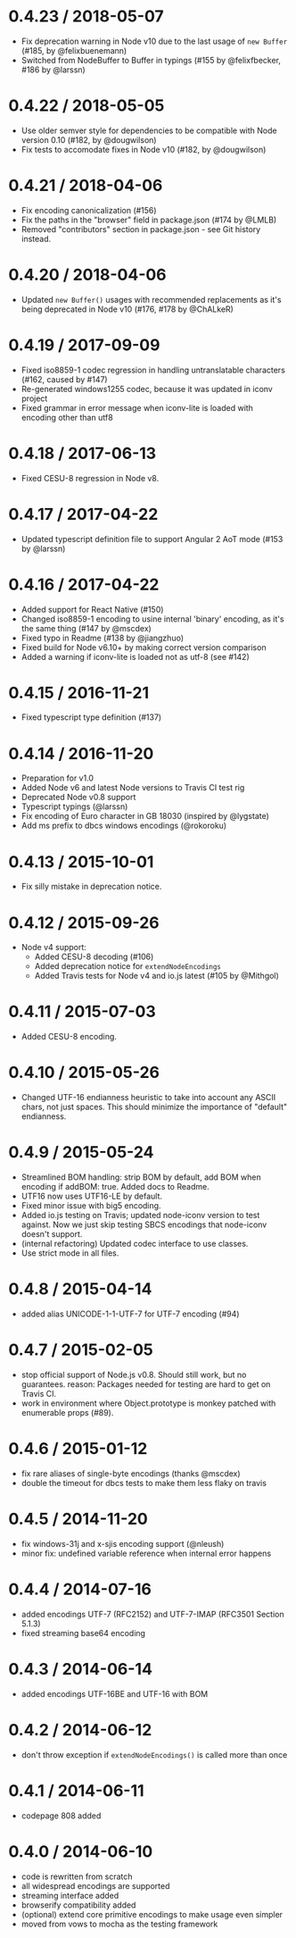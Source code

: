 # 0.4.23 / 2018-05-07

- Fix deprecation warning in Node v10 due to the last usage of `new Buffer` (#185, by @felixbuenemann)
- Switched from NodeBuffer to Buffer in typings (#155 by @felixfbecker, #186 by @larssn)

# 0.4.22 / 2018-05-05

- Use older semver style for dependencies to be compatible with Node version 0.10 (#182, by @dougwilson)
- Fix tests to accomodate fixes in Node v10 (#182, by @dougwilson)

# 0.4.21 / 2018-04-06

- Fix encoding canonicalization (#156)
- Fix the paths in the "browser" field in package.json (#174 by @LMLB)
- Removed "contributors" section in package.json - see Git history instead.

# 0.4.20 / 2018-04-06

- Updated `new Buffer()` usages with recommended replacements as it's being deprecated in Node v10 (#176, #178 by
  @ChALkeR)

# 0.4.19 / 2017-09-09

- Fixed iso8859-1 codec regression in handling untranslatable characters (#162, caused by #147)
- Re-generated windows1255 codec, because it was updated in iconv project
- Fixed grammar in error message when iconv-lite is loaded with encoding other than utf8

# 0.4.18 / 2017-06-13

- Fixed CESU-8 regression in Node v8.

# 0.4.17 / 2017-04-22

- Updated typescript definition file to support Angular 2 AoT mode (#153 by @larssn)

# 0.4.16 / 2017-04-22

- Added support for React Native (#150)
- Changed iso8859-1 encoding to usine internal 'binary' encoding, as it's the same thing (#147 by @mscdex)
- Fixed typo in Readme (#138 by @jiangzhuo)
- Fixed build for Node v6.10+ by making correct version comparison
- Added a warning if iconv-lite is loaded not as utf-8 (see #142)

# 0.4.15 / 2016-11-21

- Fixed typescript type definition (#137)

# 0.4.14 / 2016-11-20

- Preparation for v1.0
- Added Node v6 and latest Node versions to Travis CI test rig
- Deprecated Node v0.8 support
- Typescript typings (@larssn)
- Fix encoding of Euro character in GB 18030 (inspired by @lygstate)
- Add ms prefix to dbcs windows encodings (@rokoroku)

# 0.4.13 / 2015-10-01

- Fix silly mistake in deprecation notice.

# 0.4.12 / 2015-09-26

- Node v4 support:
  - Added CESU-8 decoding (#106)
  - Added deprecation notice for `extendNodeEncodings`
  - Added Travis tests for Node v4 and io.js latest (#105 by @Mithgol)

# 0.4.11 / 2015-07-03

- Added CESU-8 encoding.

# 0.4.10 / 2015-05-26

- Changed UTF-16 endianness heuristic to take into account any ASCII chars, not just spaces. This should minimize the
  importance of "default" endianness.

# 0.4.9 / 2015-05-24

- Streamlined BOM handling: strip BOM by default, add BOM when encoding if addBOM: true. Added docs to Readme.
- UTF16 now uses UTF16-LE by default.
- Fixed minor issue with big5 encoding.
- Added io.js testing on Travis; updated node-iconv version to test against. Now we just skip testing SBCS encodings
  that node-iconv doesn't support.
- (internal refactoring) Updated codec interface to use classes.
- Use strict mode in all files.

# 0.4.8 / 2015-04-14

- added alias UNICODE-1-1-UTF-7 for UTF-7 encoding (#94)

# 0.4.7 / 2015-02-05

- stop official support of Node.js v0.8. Should still work, but no guarantees. reason: Packages needed for testing are
  hard to get on Travis CI.
- work in environment where Object.prototype is monkey patched with enumerable props (#89).

# 0.4.6 / 2015-01-12

- fix rare aliases of single-byte encodings (thanks @mscdex)
- double the timeout for dbcs tests to make them less flaky on travis

# 0.4.5 / 2014-11-20

- fix windows-31j and x-sjis encoding support (@nleush)
- minor fix: undefined variable reference when internal error happens

# 0.4.4 / 2014-07-16

- added encodings UTF-7 (RFC2152) and UTF-7-IMAP (RFC3501 Section 5.1.3)
- fixed streaming base64 encoding

# 0.4.3 / 2014-06-14

- added encodings UTF-16BE and UTF-16 with BOM

# 0.4.2 / 2014-06-12

- don't throw exception if `extendNodeEncodings()` is called more than once

# 0.4.1 / 2014-06-11

- codepage 808 added

# 0.4.0 / 2014-06-10

- code is rewritten from scratch
- all widespread encodings are supported
- streaming interface added
- browserify compatibility added
- (optional) extend core primitive encodings to make usage even simpler
- moved from vows to mocha as the testing framework
